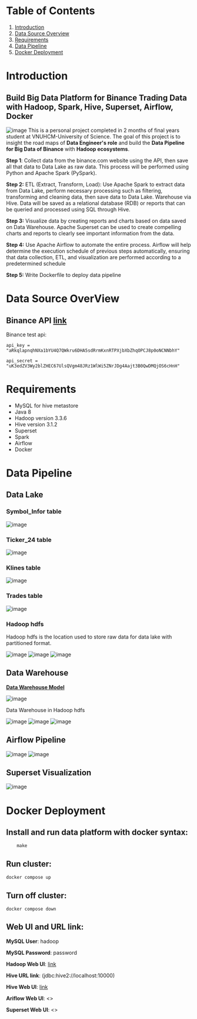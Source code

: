 # Table of Contents
1. [Introduction](README.md#Introduction)
2. [Data Source Overview](README.md#data-source-overview)
3. [Requirements](README.md#requirements)
4. [Data Pipeline](README.md#data-pipeline)
5. [Docker Deployment](README.md#docker-deployment)


# Introduction
## **Build Big Data Platform for Binance Trading Data with Hadoop, Spark, Hive, Superset, Airflow, Docker** 
![image](./image/overview.jpg)
This is a personal project completed in 2 months of final years student at VNUHCM-University of Science. The goal of this project is to insight the road maps of **Data Engineer's role** and build the **Data Pipeline for Big Data of Binance** with **Hadoop ecosystems**.  

**Step 1**: Collect data from the binance.com website using the API, then save all that data to Data Lake as raw data. This process will be performed using Python and Apache Spark (PySpark).

**Step 2:** ETL (Extract, Transform, Load): Use Apache Spark to extract data from Data Lake, perform necessary processing such as filtering, transforming and cleaning data, then save data to Data Lake. Warehouse via Hive. Data will be saved as a relational database (RDB) or reports that can be queried and processed using SQL through Hive.

**Step 3:** Visualize data by creating reports and charts based on data saved on Data Warehouse. Apache Superset can be used to create compelling charts and reports to clearly see important information from the data.

**Step 4:** Use Apache Airflow to automate the entire process. Airflow will help determine the execution schedule of previous steps automatically, ensuring that data collection, ETL, and visualization are performed according to a predetermined schedule

**Step 5:** Write Dockerfile to deploy data pipeline
# Data Source OverView
## Binance API [link](https://www.binance.com/en/support/faq/how-to-create-api-keys-on-binance-360002502072)

Binance test api:

`api_key = "aRkqlapnqhNXa1bYU4Q7QWkru6DHA5sdRrmKxnRTPXjbXbZhqOPCJ8p0oNCNNbhY"`

`api_secret = "uK3edZV3Wy2blZHEC67UlsQVgm48JRz1WlWi5ZNrJDg4Aajt3B0QwDMQjOS6cHnH"`

# Requirements 
* MySQL for hive metastore
* Java 8
* Hadoop version 3.3.6
* Hive version 3.1.2
* Superset
* Spark
* Airflow
* Docker

# Data Pipeline
## **Data Lake** 
### Symbol_Infor table 
![image](./image/symbol_infor.png)
### Ticker_24 table 
![image](./image/ticker_24h.png)
### Klines table 
![image](./image/klines.png)
### Trades table 
![image](./image/trade.png)

### Hadoop hdfs
Hadoop hdfs is the location used to store raw data for data lake with partitioned format.

![image](./image/datalake.png)
![image](./image/explicity_datalake.png)
![image](./image/explicity_datalake1.png)

## **Data Warehouse** 
[**Data Warehouse Model**](https://dbdiagram.io/d/64b2209402bd1c4a5e1d07ad)

![image](./image/datamodel.png)

Data Warehouse in Hadoop hdfs

![image](./image/datawarehouse.png)
![image](./image/explicity_datawarehouse.png)
![image](./image/explicity_datawarehouse1.png)

## **Airflow Pipeline** 
![image](./image/airflow.png)
![image](./image/airflow_dags.png)

## **Superset Visualization** 
![image](./image/superset.jpeg)

# Docker Deployment
## Install and run data platform with docker syntax:
```
    make
```

## Run cluster:
```
docker compose up
```

## Turn off cluster:
```
docker compose down
```
## Web UI and URL link:

**MySQL User**: hadoop

**MySQL Password**: password

**Hadoop Web UI**: <a href="http://localhost:9870" target="_blank">link</a>

**Hive URL link**: (jdbc:hive2://localhost:10000)

**Hive Web UI**: <a href="http://localhost:10002" target="_blank">link</a>

**Ariflow Web UI**: <>

**Superset Web UI**: <>







